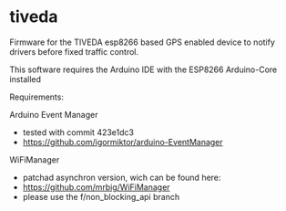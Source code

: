 # tiveda
Firmware for the TIVEDA esp8266 based GPS enabled device to notify drivers before fixed traffic control.

This software requires the Arduino IDE with the ESP8266 Arduino-Core installed

Requirements:

Arduino Event Manager
 * tested with commit 423e1dc3
 * https://github.com/igormiktor/arduino-EventManager

WiFiManager
 * patchad asynchron version, wich can be found here:
 * https://github.com/mrbig/WiFiManager
 * please use the f/non_blocking_api branch
